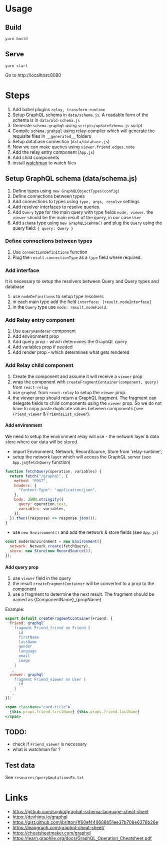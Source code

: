 # Usage

## Build

```
yarn build
```

## Serve

```
yarn start
```

Go to http://localhost:8080

# Steps

1. Add babel plugins `relay, transform-runtime`
1. Setup GraphQL schema in `data/schema.js`. A readable form of the schema is in `data/old-schema.js`
1. Generate `schema.graphql` using `scripts/updateSchema.js` script
1. Compile `schema.grahpql` using relay-compiler which will generate the requisite files in `__generated__` folders
1. Setup database connection (`data/database.js`)
1. Now we can make queries using `viewer.friend.edges.node`
1. Add the relay entry component (`App.js`)
1. Add child components
1. install [watchman](https://facebook.github.io/watchman/) to watch files

## Setup GraphQL schema (data/schema.js)

1. Define types using `new GraphQLObjectTypes(config)`
1. Define connections between types
1. Add connections to types using `type, args, resolve` settings
1. Add resolver interfaces to resolve queries.
1. Add `Query` type for the main query with type fields `node, viewer`. the `viewer` should be the main result of the query, in our case `User`
1. Add `schema` type using `new GraphQLScehma()` and plug the `Query` using the query field: `{ query: Query }`

### Define connections between types

1. Use `connectionDefinitions` function
1. Plug the `result.connectionType` as a `type` field where required.

### Add interface

It is necessary to setup the resolvers between Query and Query types and database

1. use `nodeDefinitions` to setup type resolvers
1. in each main type add the field `interface: [result.nodeInterface]`
1. in the `Query` type use `node: result.nodeField`.

### Add Relay entry component

1. Use `QueryRenderer` component
1. Add environment prop
1. Add query prop - which determines the GraphQL query
1. Add variables prop if needed
1. Add render prop - which determines what gets rendered

### Add Relay child component

1. Create the component and assume it will receive a `viewer` prop
1. wrap the component with `createFragmentContainer(component, query)` from `react-relay`
1. use `graphql` from `react-relay` to setup the `viewer` prop.
1. the viewer prop should return a GraphQL fragment. The fragment can delegate fields to child components using the `viewer` prop. So we do not have to copy paste duplicate values between components (see `Friend_viewer` & `FriendsList_viewer`).

#### Add environment

We need to setup the environment relay will use - the network layer & data store where our data will be stored.

- import Environment, Network, RecordSource, Store from 'relay-runtime';
- setup the network layer which will access the GraphQL server (see `App.js@fetchQuery` function)

```js
function fetchQuery(operation, variables) {
  return fetch("/graphql", {
    method: "POST",
    headers: {
      "Content-Type": "application/json",
    },
    body: JSON.stringify({
      query: operation.text,
      variables: variables,
    }),
  }).then((response) => response.json());
}
```

- use `new Environment()` and add the network & store fields (see `App.js`)

```js
const modernEnvironment = new Environment({
  network: Network.create(fetchQuery),
  store: new Store(new RecordSource()),
});
```

#### Add query prop

1. use `viewer` field in the query
1. the result `createFragmentContainer` will be converted to a prop to the component
1. use a fragment to determine the next result. The fragment should be named as
   {ComponentName}\_{propName}

Example:

```jsx
export default createFragmentContainer(Friend, {
  friend: graphql`
    fragment Friend_friend on Friend {
      id
      firstName
      lastName
      gender
      language
      email
      image
    }
  `,
  viewer: graphql`
    fragment Friend_viewer on User {
      id
    }
  `,
});
```

```jsx
<span className="card-title">
  {this.props.friend.firstName} {this.props.friend.lastName}
</span>
```

## TODO:

- check if `Friend_viewer` is necessary
- what is watchman for ?

## Test data

See `resources/query&mutationsEx.txt`

# Links

- https://github.com/sogko/graphql-schema-language-cheat-sheet
- https://devhints.io/graphql
- https://gist.github.com/jbritton/1f60ef440686b51ee37b708e6376b26e
- https://leapgraph.com/graphql-cheat-sheet/
- https://cheatsheetmaker.com/graphql
- https://learn.graphile.org/docs/GraphQL_Operation_Cheatsheet.pdf
